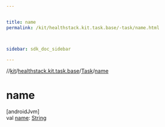 ```yaml
---


title: name
permalink: /kit/healthstack.kit.task.base/-task/name.html



sidebar: sdk_doc_sidebar

---
```



//[kit](/kit.html)/[healthstack.kit.task.base](../index.html)/[Task](index.html)/[name](name.html)



# name



[androidJvm]\
val [name](name.html): [String](https://kotlinlang.org/api/latest/jvm/stdlib/kotlin/-string/index.html)







